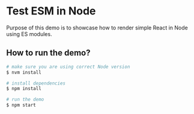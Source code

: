 # Test ESM in Node

Purpose of this demo is to showcase how to render simple React in Node using ES modules.

## How to run the demo?

```bash 
# make sure you are using correct Node version
$ nvm install

# install dependencies
$ npm install

# run the demo
$ npm start
```

